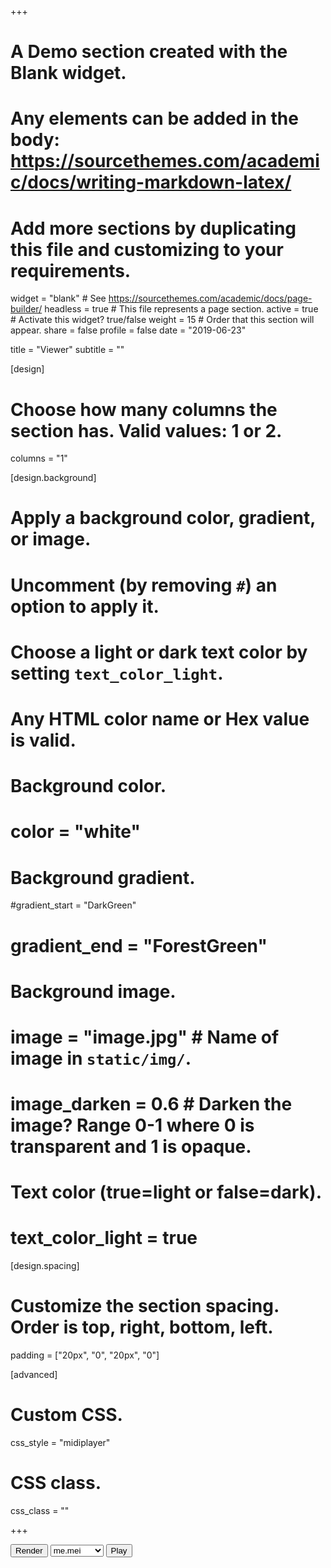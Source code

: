 +++
# A Demo section created with the Blank widget.
# Any elements can be added in the body: https://sourcethemes.com/academic/docs/writing-markdown-latex/
# Add more sections by duplicating this file and customizing to your requirements.

widget = "blank"  # See https://sourcethemes.com/academic/docs/page-builder/
headless = true  # This file represents a page section.
active = true  # Activate this widget? true/false
weight = 15  # Order that this section will appear.
share = false
profile = false
date = "2019-06-23"


title = "Viewer"
subtitle = ""

[design]
  # Choose how many columns the section has. Valid values: 1 or 2.
  columns = "1"

[design.background]
  # Apply a background color, gradient, or image.
  #   Uncomment (by removing `#`) an option to apply it.
  #   Choose a light or dark text color by setting `text_color_light`.
  #   Any HTML color name or Hex value is valid.

  # Background color.
  # color = "white"
  
  # Background gradient.
  #gradient_start = "DarkGreen"
  # gradient_end = "ForestGreen"
  
  # Background image.
  # image = "image.jpg"  # Name of image in `static/img/`.
  # image_darken = 0.6  # Darken the image? Range 0-1 where 0 is transparent and 1 is opaque.

  # Text color (true=light or false=dark).
  # text_color_light = true

[design.spacing]
  # Customize the section spacing. Order is top, right, bottom, left.
  padding = ["20px", "0", "20px", "0"]

[advanced]
 # Custom CSS. 
 css_style = "midiplayer"
 
 # CSS class.
 css_class = ""

+++
<div class="panel-body">
    <button onclick="renderMei()" class="dropbtn">Render</button>
    <select id="country">
			<option value="None">-- Select --</option>
			<option value="ID001"selected>me.mei</option>
			<option value="ID002">test.mei</option>
			<option value="ID003">Track 3</option>
		</select>
    <button onclick="play_midi()" class="dropbtn">Play</button>
    <div style="height: 30px;">
            <div id="player" style="z-index: 20; position: absolute; display: none;"></div>
    </div>
    <div id="svg_output" class="panel" style="min-height: 800px;"/>
</div>

<script src="https://www.verovio.org/javascript/develop/verovio-toolkit.js" type="text/javascript" ></script>
<script src="https://code.jquery.com/jquery-3.1.1.min.js" type="text/javascript" ></script>
<link rel="stylesheet" href="css/midiplayer.css" />

<script type="text/javascript">
      var vrvToolkit = new verovio.toolkit();
      var zoom = 60;
      var pageheight = 2000;
      var pagewidth = 500;
      var file = "me.mei";
      var ids = [];
      var isPlaying = false;

      function setOptions() {
                //////////////////////////////////////////////////////////////
                /* Adjust the height and width according to the window size */
                //////////////////////////////////////////////////////////////
                pageHeight = $(document).height() * 100 / zoom ;
                pageWidth = $(window).width() * 75 / zoom ;
                options = {
                            pageHeight: pageHeight,
                            pageWidth: pageWidth,
                            scale: zoom,
                            adjustPageHeight: true
                        };
                vrvToolkit.setOptions(options);
            }

      ////////////////////////////////////
      /* Load the file using a HTTP GET */
      ////////////////////////////////////
      function loadData(data) {
                setOptions();
                vrvToolkit.loadData(data);
                page = 1;
                loadPage();
                
            }
      function loadPage(){
                svg = vrvToolkit.renderToSVG(page, {});
                $("#svg_output").html(svg);
                
                $(".note").click(function() {
                    var id = $(this).attr("id");
                    var time = vrvToolkit.getTimeForElement(id);
                    $("#midi-player").midiPlayer.seek(time);
                });
      }

      function renderMei(){
                var e = document.getElementById("country");
				        file = e.options[e.selectedIndex].text;
                fetch(file)
                    .then(function(response) {
                    return response.text();
                })
                .then(function(text) {
                    loadData(text);
                 });
      }

      function play_midi() {
                if (isPlaying == false) {
                    var base64midi = vrvToolkit.renderToMIDI();
                    var song = 'data:audio/midi;base64,' + base64midi;
                    $("#player").show();
                    $("#player").midiPlayer.play(song);
                    isPlaying = true;
                }
      }

      var midiUpdate = function(time) {
                
                var vrvTime = Math.max(0, time - 400);
                var elementsattime = vrvToolkit.getElementsAtTime(vrvTime);
                if (elementsattime.page > 0) {
                    if (elementsattime.page != page) {
                        page = elementsattime.page;
                        loadPage();
                    }
                    if ((elementsattime.notes.length > 0) && (ids != elementsattime.notes)) {
                        ids.forEach(function(noteid) {
                            if ($.inArray(noteid, elementsattime.notes) == -1) {
                                $("#" + noteid).attr("fill", "#000").attr("stroke", "#000");
                            }
                        });
                        ids = elementsattime.notes;
                        ids.forEach(function(noteid) {
                            if ($.inArray(noteid, elementsattime.notes) != -1) {
                                $("#" + noteid).attr("fill", "#c00").attr("stroke", "#c00");;
                            }
                        });
                    }
                }
      }

      var midiStop = function() {
                ids.forEach(function(noteid) {
                    $("#" + noteid).attr("fill", "#000").attr("stroke", "#000");
                });
                $("#player").hide();
                isPlaying = false;
      }

      $(document).ready(function() {
              $("#player").midiPlayer({
                            color: "#c00",
                            onUpdate: midiUpdate,
                            onStop: midiStop,
                            width: 250
                        });

      renderMei();       
      });
     
      
</script>


